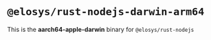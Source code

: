 # `@elosys/rust-nodejs-darwin-arm64`

This is the **aarch64-apple-darwin** binary for `@elosys/rust-nodejs`